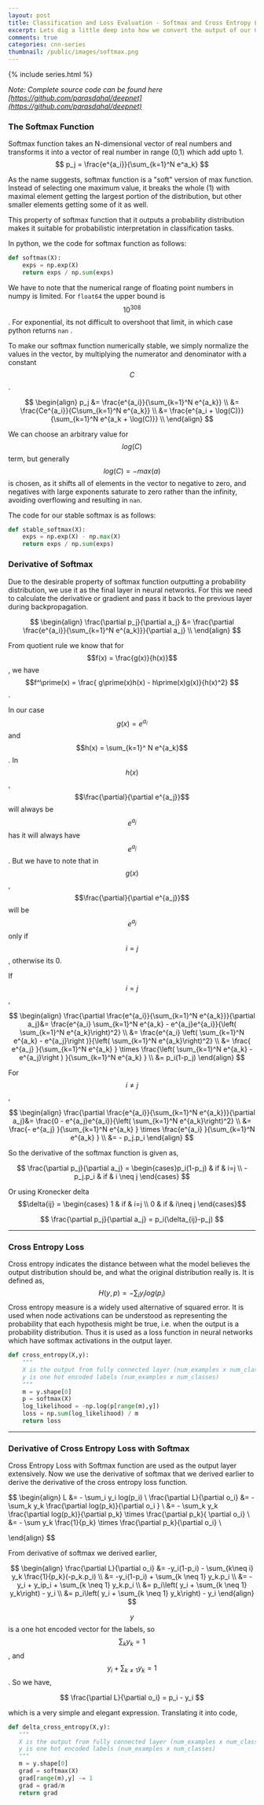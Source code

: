 ```yaml
---
layout: post
title: Classification and Loss Evaluation - Softmax and Cross Entropy Loss
excerpt: Lets dig a little deep into how we convert the output of our CNN into probability - Softmax; and the loss measure to guide our optimization - Cross Entropy.
comments: true
categories: cnn-series
thumbnail: /public/images/softmax.png
---
```

{% include series.html %}

*Note: Complete source code can be found here [https://github.com/parasdahal/deepnet](https://github.com/parasdahal/deepnet)*

### The Softmax Function

Softmax function takes an N-dimensional vector of real numbers and transforms it into a vector of real number in range (0,1) which add upto 1. 
$$
p_j = \frac{e^{a_i}}{\sum_{k=1}^N e^a_k}
$$


As the name suggests, softmax function is a "soft" version of max function. Instead of selecting one maximum value, it breaks the whole (1) with maximal element getting the largest portion of the distribution, but other smaller elements getting some of it as well. 

This property of softmax function that it outputs a probability distribution makes it suitable for probabilistic interpretation in classification tasks.

In python, we the code for softmax function as follows:

```python
def softmax(X):
    exps = np.exp(X)
    return exps / np.sum(exps)
```

We have to note that the numerical range of floating point numbers in numpy is limited. For ```float64``` the upper bound is $$10^{308}$$. For exponential, its not difficult to overshoot that limit, in which case python returns ```nan``` .

To make our softmax function numerically stable, we simply normalize the values in the vector, by multiplying the numerator and denominator with a constant $$C$$.


$$
\begin{align}
p_j &= \frac{e^{a_i}}{\sum_{k=1}^N e^{a_k}} \\
&= \frac{Ce^{a_i}}{C\sum_{k=1}^N e^{a_k}} \\
&= \frac{e^{a_i + \log(C)}}{\sum_{k=1}^N e^{a_k + \log(C)}} \\
\end{align}
$$


We can choose an arbitrary value for $$log(C)$$ term, but generally $$log(C) = - max(a)$$ is chosen, as it shifts all of elements in the vector to negative to zero, and negatives with large exponents saturate to zero rather than the infinity, avoiding overflowing and resulting in ```nan```.

The code for our stable softmax is as follows:

```python
def stable_softmax(X):
    exps = np.exp(X) - np.max(X)
    return exps / np.sum(exps)
```



### Derivative of Softmax

Due to the desirable property of softmax function outputting a probability distribution, we use it as the final layer in neural networks. For this we need to calculate the derivative or gradient and pass it back to the previous layer during backpropagation. 


$$
\begin{align}
\frac{\partial p_j}{\partial a_j} &= \frac{\partial  \frac{e^{a_i}}{\sum_{k=1}^N e^{a_k}}}{\partial a_j} \\
\end{align}
$$


From quotient rule we know that for $$f(x) = \frac{g(x)}{h(x)}$$ , we have $$f^\prime(x) = \frac{ g\prime(x)h(x) - h\prime(x)g(x)}{h(x)^2} $$  . 

In our case $$g(x) = e^{a_i}$$ and $$h(x) = \sum_{k=1}^ N e^{a_k}$$. In $$h(x)$$, $$\frac{\partial}{\partial e^{a_j}}$$ will always be $$e^{a_j}$$ has it will always have $$e^{a_j}$$. But we have to note that in $$g(x)$$, $$\frac{\partial}{\partial e^{a_j}}$$ will be $$e^{a_j}$$ only if $$i=j$$, otherwise its 0.

If $$i=j$$,


$$
\begin{align}
\frac{\partial  \frac{e^{a_i}}{\sum_{k=1}^N e^{a_k}}}{\partial a_j}&= \frac{e^{a_i} \sum_{k=1}^N e^{a_k} - e^{a_j}e^{a_i}}{\left( \sum_{k=1}^N e^{a_k}\right)^2} \\
&= \frac{e^{a_i} \left( \sum_{k=1}^N e^{a_k} - e^{a_j}\right )}{\left( \sum_{k=1}^N e^{a_k}\right)^2} \\
&= \frac{ e^{a_j} }{\sum_{k=1}^N e^{a_k} } \times \frac{\left( \sum_{k=1}^N e^{a_k} - e^{a_j}\right ) }{\sum_{k=1}^N e^{a_k} } \\
&= p_i(1-p_j)
\end{align}
$$


For $$i \neq j$$,


$$
\begin{align}
\frac{\partial  \frac{e^{a_i}}{\sum_{k=1}^N e^{a_k}}}{\partial a_j}&= \frac{0 - e^{a_j}e^{a_i}}{\left( \sum_{k=1}^N e^{a_k}\right)^2} \\
&= \frac{- e^{a_j} }{\sum_{k=1}^N e^{a_k} } \times \frac{e^{a_i} }{\sum_{k=1}^N e^{a_k} } \\
&= - p_j.p_i
\end{align}
$$


So the derivative of the softmax function is given as,


$$
\frac{\partial p_j}{\partial a_j} = 
\begin{cases}p_i(1-p_j) &  if & i=j \\
-p_j.p_i & if & i \neq j
\end{cases}
$$



Or using Kronecker delta $$\delta{ij} = \begin{cases} 1 & if & i=j \\ 0 & if & i\neq j \end{cases}$$


$$
\frac{\partial p_j}{\partial a_j} =  p_i(\delta_{ij}-p_j)
$$

---

### Cross Entropy Loss

Cross entropy indicates the distance between what the model believes the output distribution should be, and what the original distribution really is. It is defined as,
$$
H(y,p) = - \sum_i y_i log(p_i)
$$
Cross entropy measure is a widely used alternative of squared error. It is used when node activations can be understood as representing the probability that each hypothesis might be true, i.e. when the output is a probability distribution. Thus it is used as a loss function in neural networks which have softmax activations in the output layer.

```python
def cross_entropy(X,y):
    """
    X is the output from fully connected layer (num_examples x num_classes)
    y is one hot encoded labels (num_examples x num_classes)
    """
    m = y.shape[0]
    p = softmax(X)
    log_likelihood = -np.log(p[range(m),y])
    loss = np.sum(log_likelihood) / m
    return loss
```



---

### Derivative of Cross Entropy Loss with Softmax

Cross Entropy Loss with Softmax function are used as the output layer extensively. Now we use the derivative of softmax that we derived earlier to derive the derivative of the cross entropy loss function.


$$
\begin{align}
L &= - \sum_i y_i log(p_i) \\
\frac{\partial L}{\partial o_i} &= - \sum_k y_k \frac{\partial log(p_k)}{\partial o_i } \\
&= - \sum_k y_k \frac{\partial log(p_k)}{\partial p_k} \times \frac{\partial p_k}{ \partial o_i} \\
&= - \sum y_k \frac{1}{p_k} \times \frac{\partial p_k}{\partial o_i} \\

\end{align}
$$



From derivative of softmax we derived earlier,


$$
\begin{align}
\frac{\partial L}{\partial o_i}  &= -y_i(1-p_i) - \sum_{k\neq i} y_k \frac{1}{p_k}(-p_k.p_i) \\
&= -y_i(1-p_i) + \sum_{k \neq 1} y_k.p_i \\
&= - y_i + y_ip_i + \sum_{k \neq 1} y_k.p_i \\
&= p_i\left( y_i +  \sum_{k \neq 1} y_k\right) - y_i \\
&= p_i\left( y_i +  \sum_{k \neq 1} y_k\right)  - y_i
\end{align}
$$


$$y$$ is a one hot encoded vector for the labels, so$$\sum_k y_k = 1$$, and $$ y_i +  \sum_{k \neq 1} y_k = 1$$. So we have,


$$
\frac{\partial L}{\partial o_i} = p_i - y_i
$$



which is a very simple and elegant expression. Translating it into code,

 ```python
def delta_cross_entropy(X,y):
    """
    X is the output from fully connected layer (num_examples x num_classes)
    y is one hot encoded labels (num_examples x num_classes)
    """
    m = y.shape[0]
    grad = softmax(X)
    grad[range(m),y] -= 1
    grad = grad/m
    return grad
 ```